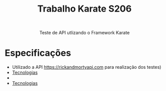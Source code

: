 <h1 align="center"> Trabalho Karate S206</h1>
<br>
<p align="center">Teste de API utlizando o Framework Karate</p>

Especificações
=================
<!--ts-->
   * Utilizado a API https://rickandmortyapi.com para realização dos testes)
   * [Tecnologias](#https://github.com/Jcarlos1999/S206/blob/master/karate/pom.xml)
   * 
   * [Tecnologias](#tecnologias)
<!--te-->
